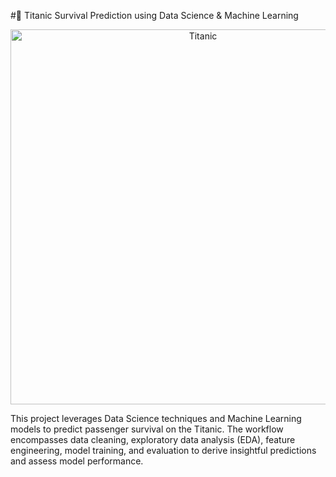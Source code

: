 #🚢 Titanic Survival Prediction using Data Science & Machine Learning
<p align="center"> <img src="https://upload.wikimedia.org/wikipedia/commons/f/fd/RMS_Titanic_3.jpg" alt="Titanic" width="600"/> </p>
This project leverages Data Science techniques and Machine Learning models to predict passenger survival on the Titanic. The workflow encompasses data cleaning, exploratory data analysis (EDA), feature engineering, model training, and evaluation to derive insightful predictions and assess model performance.
